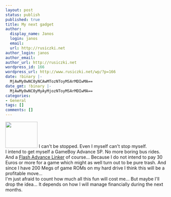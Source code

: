 ```yaml
---
layout: post
status: publish
published: true
title: My next gadget
author:
  display_name: Janos
  login: janos
  email: 
  url: http://rusiczki.net
author_login: janos
author_email: 
author_url: http://rusiczki.net
wordpress_id: 166
wordpress_url: http://www.rusiczki.net/wp/?p=166
date: !binary |-
  MjAwMy0wNC0yNCAwMTozNToyMSArMDIwMA==
date_gmt: !binary |-
  MjAwMy0wNC0yMyAyMjozNToyMSArMDIwMA==
categories:
- General
tags: []
comments: []
---
```

<p><a href="http://www.rusiczki.net/blog/blogpics/gameboy_advance_sp.html" onclick="window.open('http://www.rusiczki.net/blog/blogpics/gameboy_advance_sp.html','popup','width=500,height=414,scrollbars=no,resizable=no,toolbar=no,directories=no,location=no,menubar=no,status=no,left=0,top=0'); return false"><img src="http://www.rusiczki.net/blog/blogpics/gameboy_advance_sp-thumb.jpg" width="100" height="82" border="0" class="postimage" /></a> I can't be stopped. Even I myself can't stop myself.<br />
I intend to get myself a GameBoy Advance SP. No more boring bus rides. And a <a href="http://www.gamegizmo.com/products.php?sysID=5&catID=13&pID=15">Flash Advance Linker</a> of course... Because I do not intend to pay 30 Euros or more for a game which might as well turn out to be pure trash. And since I have 200 Megs of game ROMs on my hard drive I think this will be a profitable move...<br />
I'm just afraid to count how much all this fun will cost me... But maybe I'll drop the idea... It depends on how I will manage financially during the next months.</p>
